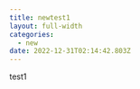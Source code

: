 ```yaml
---
title: newtest1
layout: full-width
categories:
  - new
date: 2022-12-31T02:14:42.803Z
---
```

t﻿est1